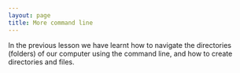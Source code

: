 ```yaml
---
layout: page
title: More command line
---
```


In the previous lesson we have learnt how to navigate the directories (folders) of our computer using the command line, and how to create directories and files. 